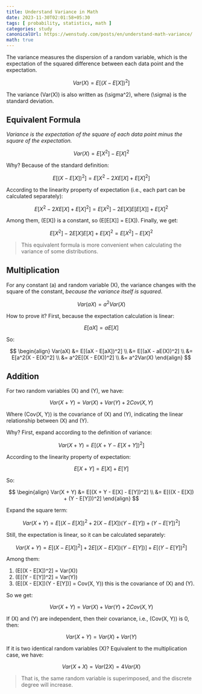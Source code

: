 ```yaml
---
title: Understand Variance in Math
date: 2023-11-30T02:01:58+05:30
tags: [ probability, statistics, math ]
categories: study
canonicalUrl: https://wenstudy.com/posts/en/understand-math-variance/
math: true
---
```


The variance measures the dispersion of a random variable, which is the expectation of the squared difference between each data point and the expectation.
<!--more-->

$$
Var(X) = E[(X - E[X])^2]
$$

The variance \(Var(X)\) is also written as \(\sigma^2\), where \(\sigma\) is the standard deviation.

## Equivalent Formula
_Variance is the expectation of the square of each data point minus the square of the expectation._

$$
Var(X) = E[X^2] - E[X]^2
$$

Why? Because of the standard definition:

$$
E[(X - E[X])^2] = E[X^2 - 2XE[X] + E[X]^2]
$$

According to the linearity property of expectation (i.e., each part can be calculated separately):

$$
E[X^2 - 2XE[X] + E[X]^2] = E[X^2] - 2E[X]E[E[X]] + E[X]^2
$$

Among them, \(E[X]\) is a constant, so \(E[E[X]] = E[X]\). Finally, we get:

$$
E[X^2] - 2E[X]E[X] + E[X]^2 = E[X^2] - E[X]^2
$$

> This equivalent formula is more convenient when calculating the variance of some distributions.

## Multiplication

For any constant \(a\) and random variable \(X\), the variance changes with the square of the constant, _because the variance itself is squared_.

$$
Var(aX) = a^2 Var(X)
$$

How to prove it? First, because the expectation calculation is linear:

$$
E[aX] = aE[X]
$$

So:

$$
\begin{align}
Var(aX) &= E[(aX - E[aX])^2] \\
&= E[(aX - aE(X))^2] \\
&= E[a^2(X - E(X)^2] \\
&= a^2E[(X - E(X))^2] \\
&= a^2Var(X)
\end{align}
$$

## Addition

For two random variables \(X\) and \(Y\), we have:

$$
Var(X + Y) = Var(X) + Var(Y) + 2Cov(X, Y)
$$

Where \(Cov(X, Y)\) is the covariance of \(X\) and \(Y\), indicating the linear relationship between \(X\) and \(Y\).

Why? First, expand according to the definition of variance:

$$
Var(X + Y) = E[(X + Y - E[X + Y])^2]
$$

According to the linearity property of expectation:

$$
E[X + Y] = E[X] + E[Y]
$$

So:

$$
\begin{align}
Var(X + Y) &= E[(X + Y - E[X] - E[Y])^2] \\
&= E[((X - E[X]) + (Y - E[Y]))^2]
\end{align}
$$

Expand the square term:

$$
Var(X + Y) = E[(X - E[X])^2 + 2(X - E[X])(Y - E[Y]) + (Y - E[Y])^2]
$$

Still, the expectation is linear, so it can be calculated separately:

$$
Var(X + Y) = E[(X - E[X])^2] + 2E[(X - E[X])(Y - E[Y])] + E[(Y - E[Y])^2]
$$

Among them:
1. \(E[(X - E[X])^2] = Var(X)\)
2. \(E[(Y - E[Y])^2] = Var(Y)\)
3. \(E[(X - E[X])(Y - E[Y])] = Cov(X, Y)\) this is the covariance of \(X\) and \(Y\).

So we get:

$$
Var(X + Y) = Var(X) + Var(Y) + 2Cov(X, Y)
$$

If \(X\) and \(Y\) are independent, then their covariance, i.e., \(Cov(X, Y)\) is 0, then:

$$
Var(X + Y) = Var(X) + Var(Y)
$$

If it is two identical random variables \(X\)? Equivalent to the multiplication case, we have:

$$
Var(X + X) = Var(2X) = 4Var(X)
$$

> That is, the same random variable is superimposed, and the discrete degree will increase.
